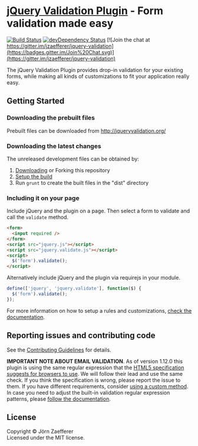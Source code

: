 # [jQuery Validation Plugin](http://jqueryvalidation.org/) - Form validation made easy

[![Build Status](https://secure.travis-ci.org/jzaefferer/jquery-validation.svg)](http://travis-ci.org/jzaefferer/jquery-validation)
[![devDependency Status](https://david-dm.org/jzaefferer/jquery-validation/dev-status.svg?theme=shields.io)](https://david-dm.org/jzaefferer/jquery-validation#info=devDependencies)
[![Join the chat at https://gitter.im/jzaefferer/jquery-validation](https://badges.gitter.im/Join%20Chat.svg)](https://gitter.im/jzaefferer/jquery-validation)

The jQuery Validation Plugin provides drop-in validation for your existing forms, while making all kinds of customizations to fit your application really easy.

## Getting Started

### Downloading the prebuilt files

Prebuilt files can be downloaded from http://jqueryvalidation.org/

### Downloading the latest changes

The unreleased development files can be obtained by:

1.  [Downloading](https://github.com/jzaefferer/jquery-validation/archive/master.zip) or Forking this repository
2.  [Setup the build](CONTRIBUTING.md#build-setup)
3.  Run `grunt` to create the built files in the "dist" directory

### Including it on your page

Include jQuery and the plugin on a page. Then select a form to validate and call the `validate` method.

```html
<form>
  <input required />
</form>
<script src="jquery.js"></script>
<script src="jquery.validate.js"></script>
<script>
  $('form').validate();
</script>
```

Alternatively include jQuery and the plugin via requirejs in your module.

```js
define(['jquery', 'jquery.validate'], function($) {
  $('form').validate();
});
```

For more information on how to setup a rules and customizations, [check the documentation](http://jqueryvalidation.org/documentation/).

## Reporting issues and contributing code

See the [Contributing Guidelines](CONTRIBUTING.md) for details.

**IMPORTANT NOTE ABOUT EMAIL VALIDATION**. As of version 1.12.0 this plugin is using the same regular expression that the [HTML5 specification suggests for browsers to use](https://html.spec.whatwg.org/multipage/forms.html#valid-e-mail-address). We will follow their lead and use the same check. If you think the specification is wrong, please report the issue to them. If you have different requirements, consider [using a custom method](http://jqueryvalidation.org/jQuery.validator.addMethod/).
In case you need to adjust the built-in validation regular expression patterns, please [follow the documentation](http://jqueryvalidation.org/jQuery.validator.methods/).

## License

Copyright &copy; Jörn Zaefferer<br>
Licensed under the MIT license.
